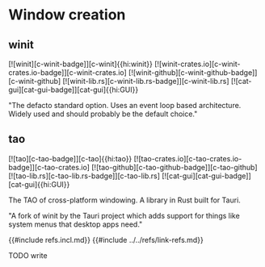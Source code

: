 # Window creation

## winit

[![winit][c-winit-badge]][c-winit]{{hi:winit}}
[![winit-crates.io][c-winit-crates.io-badge]][c-winit-crates.io]
[![winit-github][c-winit-github-badge]][c-winit-github]
[![winit-lib.rs][c-winit-lib.rs-badge]][c-winit-lib.rs]
[![cat-gui][cat-gui-badge]][cat-gui]{{hi:GUI}}

"The defacto standard option. Uses an event loop based architecture. Widely used and should probably be the default choice."

## tao

[![tao][c-tao-badge]][c-tao]{{hi:tao}}
[![tao-crates.io][c-tao-crates.io-badge]][c-tao-crates.io]
[![tao-github][c-tao-github-badge]][c-tao-github]
[![tao-lib.rs][c-tao-lib.rs-badge]][c-tao-lib.rs]
[![cat-gui][cat-gui-badge]][cat-gui]{{hi:GUI}}

The TAO of cross-platform windowing. A library in Rust built for Tauri.

"A fork of winit by the Tauri project which adds support for things like system menus that desktop apps need."

{{#include refs.incl.md}}
{{#include ../../refs/link-refs.md}}

<div class="hidden">
TODO write
</div>
